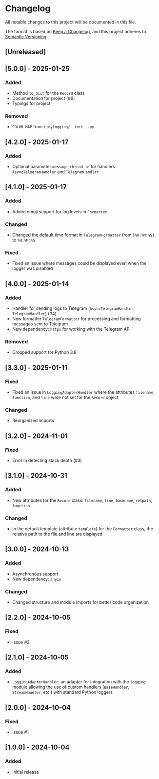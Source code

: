 # Changelog

All notable changes to this project will be documented in this file.

The format is based on [Keep a Changelog](https://keepachangelog.com/en/1.0.0/),
and this project adheres to [Semantic Versioning](https://semver.org/spec/v2.0.0.html).

## [Unreleased]

## [5.0.0] - 2025-01-25

### Added

- Method `to_dict` for the `Record` class
- Documentation for project (#6)
- Typings for project

### Removed

- `COLOR_MAP` from `tinylogging/__init__.py`

## [4.2.0] - 2025-01-17

### Added

- Optional parameter `message_thread_id` for handlers `AsyncTelegramHandler` and `TelegramHandler`

## [4.1.0] - 2025-01-17

### Added

- Added emoji support for log levels in `Formatter`

### Changed

- Changed the default time format in `TelegramFormatter` from `[%H:%M:%S]` to `%H:%M:%S`

### Fixed

- Fixed an issue where messages could be displayed even when the logger was disabled

## [4.0.0] - 2025-01-14

### Added

- Handler for sending logs to Telegram (`AsyncTelegramHandler`, `TelegramHandler`) (#4)
- New formatter `TelegramFormatter` for processing and formatting messages sent to Telegram
- New dependency: `httpx` for working with the Telegram API

### Removed

- Dropped support for Python 3.8

## [3.3.0] - 2025-01-11

### Fixed

- Fixed an issue in `LoggingAdapterHandler` where the attributes `filename`, `function`, and `line` were not set for the `Record` object

### Changed

- Reorganized imports

## [3.2.0] - 2024-11-01

### Fixed

- Error in detecting stack depth (#3)

## [3.1.0] - 2024-10-31

### Added

- New attributes for the `Record` class: `filename`, `line`, `basename`, `relpath`, `function`

### Changed

- In the default template (attribute `template`) for the `Formatter` class, the relative path to the file and line are displayed

## [3.0.0] - 2024-10-13

### Added

- Asynchronous support
- New dependency: `anyio`

### Changed

- Changed structure and module imports for better code organization

## [2.2.0] - 2024-10-05

### Fixed

- Issue #2

## [2.1.0] - 2024-10-05

### Added

- `LoggingAdapterHandler`: an adapter for integration with the `logging` module allowing the use of custom handlers (`BaseHandler`, `StreamHandler`, etc.) with standard Python loggers

## [2.0.0] - 2024-10-04

### Fixed

- Issue #1

## [1.0.0] - 2024-10-04

### Added

- Initial release
